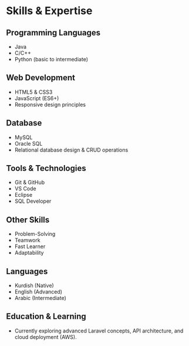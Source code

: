 # Skills & Expertise

## Programming Languages
- Java
- C/C++
- Python (basic to intermediate)

## Web Development
- HTML5 & CSS3
- JavaScript (ES6+)
- Responsive design principles

## Database
- MySQL
- Oracle SQL
- Relational database design & CRUD operations

## Tools & Technologies
- Git & GitHub
- VS Code
- Eclipse
- SQL Developer

## Other Skills
- Problem-Solving
- Teamwork
- Fast Learner
- Adaptability

## Languages
- Kurdish (Native)
- English (Advanced)
- Arabic (Intermediate)
 
## Education & Learning

- Currently exploring advanced Laravel concepts, API architecture, and cloud deployment (AWS).
